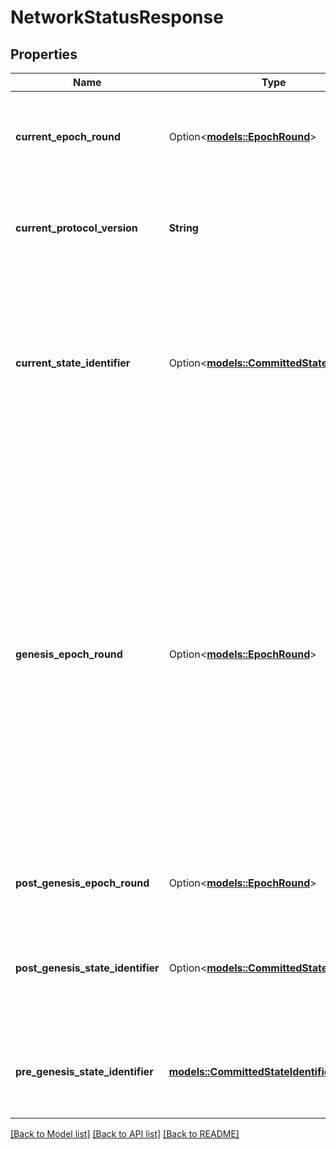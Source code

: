# NetworkStatusResponse

## Properties

Name | Type | Description | Notes
------------ | ------------- | ------------- | -------------
**current_epoch_round** | Option<[**models::EpochRound**](EpochRound.md)> | The current epoch and round of the ledger. It is not present until genesis has been run.  | [optional]
**current_protocol_version** | **String** | A descriptor for the current protocol version that the node is running.  | 
**current_state_identifier** | Option<[**models::CommittedStateIdentifier**](CommittedStateIdentifier.md)> | The current state identifier at the top of the node's copy of the ledger (ie as of the latest committed transaction). It is not present until genesis has been run.  | [optional]
**genesis_epoch_round** | Option<[**models::EpochRound**](EpochRound.md)> | The epoch details for the genesis epoch and round. The genesis epoch will be the last Olympia epoch + 1, and have a \"fake\" round-number 1 (because there is no round for the genesis transaction). In the Gateway, this can be used for the epoch and round number before the first RoundUpdate transaction. It is not present until genesis has been run.  | [optional]
**post_genesis_epoch_round** | Option<[**models::EpochRound**](EpochRound.md)> | The post-genesis epoch and round.  | [optional]
**post_genesis_state_identifier** | Option<[**models::CommittedStateIdentifier**](CommittedStateIdentifier.md)> | The ledger state after the genesis transactions have been executed. It is not present until genesis has been run.  | [optional]
**pre_genesis_state_identifier** | [**models::CommittedStateIdentifier**](CommittedStateIdentifier.md) | The ledger state identifier of a fresh ledger before any genesis transactions.  | 

[[Back to Model list]](../README.md#documentation-for-models) [[Back to API list]](../README.md#documentation-for-api-endpoints) [[Back to README]](../README.md)


